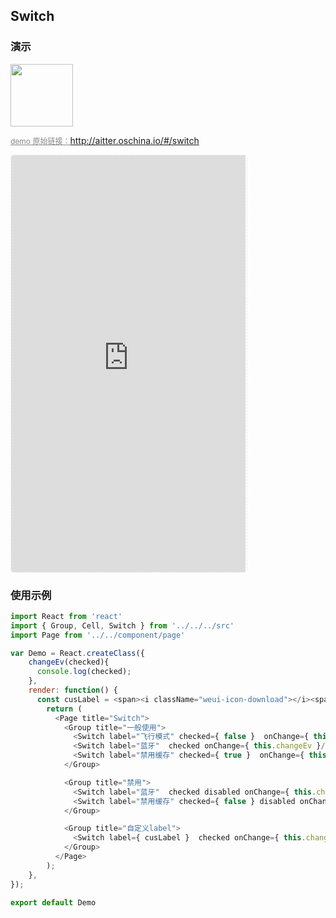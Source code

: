 ## Switch

### 演示

<img width="100" src="http://qr.topscan.com/api.php?text=http://aitter.oschina.io/#/switch"/>

<a href="http://aitter.oschina.io/#/switch" target="_blank" style="font-size:12px;color:#888;">demo 原始链接：http://aitter.oschina.io/#/switch</a>

<div style="width:377px;height:667px;display:inline-block;border:1px dashed #ececec;border-radius:5px;overflow:hidden;">
  <iframe src="http://aitter.oschina.io/#/switch" width="375" height="667" border="0" frameborder="0"></iframe>
</div>


### 使用示例

``` javascript
import React from 'react'
import { Group, Cell, Switch } from '../../../src'
import Page from '../../component/page'

var Demo = React.createClass({
    changeEv(checked){
      console.log(checked);
    },
    render: function() {
      const cusLabel = <span><i className="weui-icon-download"></i><span>开启下载</span></span>;
        return (
          <Page title="Switch">
            <Group title="一般使用">
              <Switch label="飞行模式" checked={ false }  onChange={ this.changeEv }/>
              <Switch label="蓝牙"  checked onChange={ this.changeEv }/>
              <Switch label="禁用缓存" checked={ true }  onChange={ this.changeEv }/>
            </Group>

            <Group title="禁用">
              <Switch label="蓝牙"  checked disabled onChange={ this.changeEv }/>
              <Switch label="禁用缓存" checked={ false } disabled onChange={ this.changeEv }/>
            </Group>

            <Group title="自定义label">
              <Switch label={ cusLabel }  checked onChange={ this.changeEv }/>
            </Group>
          </Page>
        );
    },
});

export default Demo

```
